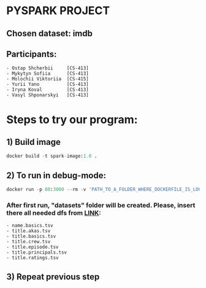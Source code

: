 # PYSPARK PROJECT 
## Chosen dataset: **imdb**
## Participants:
    - Ostap Shcherbii     [CS-413]
    - Mykytyn Sofiia      [CS-413]
    - Molochii Viktoriia  [CS-415]
    - Yurii Yano          [CS-413]
    - Iryna Koval         [CS-413]
    - Vasyl Shponarskyi   [CS-413]

# Steps to try our program:

## 1) Build image

```python
docker build -t spark-image:1.0 .
```

## 2) To run in debug-mode:
```python
docker run -p 80:3000 --rm -v 'PATH_TO_A_FOLDER_WHERE_DOCKERFILE_IS_LOCATED:/app' --name container-spark-dev-mode spark-image:1.0
```

### After first run, "datasets" folder will be created. Please, insert there all needed dfs from [LINK](https://datasets.imdbws.com/):
    - name.basics.tsv
    - title.akas.tsv
    - title.basics.tsv
    - title.crew.tsv
    - title.episode.tsv
    - title.principals.tsv
    - title.ratings.tsv

## 3) Repeat previous step
